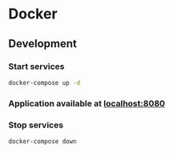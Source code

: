 # Docker

## Development

### Start services

```bash
docker-compose up -d
```
### Application available at [localhost:8080](localhost:8080)


### Stop services

```bash
docker-compose down
```
